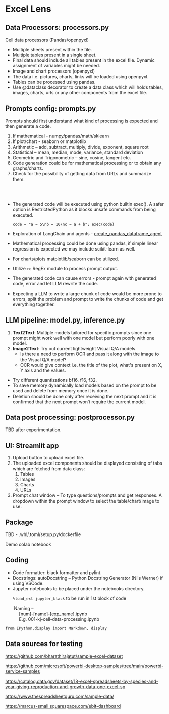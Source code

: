 # Excel Lens

## Data Processors: processors.py

Cell data processors (Pandas/openpyxl)

- Multiple sheets present within the file.
- Multiple tables present in a single sheet.
- Final data should include all tables present in the excel file. Dynamic assignment of variables might be needed.
- Image and chart processors (openpyxl)
- The data i.e.  pictures, charts, links will be loaded using openpyxl.
- Tables can be processed using pandas.
- Use @dataclass decorator to create a data class which will holds tables, images, charts, urls or any other components from the excel file.

## Prompts config: prompts.py

Prompts should first understand what kind of processing is expected and then generate a code. 
1. If mathematical - numpy/pandas/math/sklearn
2. If plot/chart - seaborn or matplotlib
3. Arithmetic – add, subtract, multiply, divide, exponent, square root
4. Statistical – mean, median, mode, variance, standard deviation
5. Geometric and Trigonometric – sine, cosine, tangent etc.
6. Code generation could be for mathematical processing or to obtain any graphs/charts.
7. Check for the possibility of getting data from URLs and summarize them.
<br>
</br>

- The generated code will be executed using python builtin exec(). A safer option is RestrictedPython as it blocks unsafe commands from being executed.
  
  `code = "a = 5\nb = 10\nc = a + b"; exec(code)`
- Exploration of LangChain and agents - [create_pandas_dataframe_agent](https://python.langchain.com/api_reference/experimental/agents/langchain_experimental.agents.agent_toolkits.pandas.base.create_pandas_dataframe_agent.html)
- Mathematical processing could be done using pandas, if simple linear regression is expected we may include scikit-learn as well.
- For charts/plots matplotlib/seaborn can be utilized.
- Utilize `re` RegEx module to process prompt output.
- The generated code can cause errors - prompt again with generated code, error and let LLM rewrite the code.
- Expecting a LLM to write a large chunk of code would be more prone to errors, split the problem and prompt to write the chunks of code and get everything together. 

## LLM pipeline: model.py, inference.py

1. **Text2Text**: Multiple models tailored for specific prompts since one prompt might work well with one model but perform poorly with one model.
2. **Image2Text**: Try out current lightweight Visual Q/A models.
   - Is there a need to perform OCR and pass it along with the image to the Visual Q/A model?
   - OCR would give context i.e. the title of the plot, what's present on X, Y axis and the values.
- Try different quantizations bf16, f16, f32.
- To save memory dynamically load models based on the prompt to be used and delete from memory once it is done.
- Deletion should be done only after receiving the next prompt and it is confirmed that the next prompt won’t require the current model.

## Data post processing: postprocessor.py
TBD after experimentation.

## UI: Streamlit app 
1. Upload button to upload excel file.
2. The uploaded excel components should be displayed consisting of tabs which are fetched from data class:
   1. Tables
   2. Images
   3. Charts
   4. URLs 
3. Prompt chat window – To type questions/prompts and get responses. A dropdown within the prompt window to select the table/chart/image to use. 


## Package
TBD - .whl/.toml/setup.py/dockerfile

Demo colab notebook

## Coding
- Code formatter: black formatter and pylint.
- Docstrings: autoDocstring – Python Docstring Generator (Nils Werner) if using VSCode.
- Jupyter notebooks to be placed under the notebooks directory.
     
&nbsp;&nbsp;&nbsp;&nbsp;&nbsp;&nbsp;`%load_ext jupyter_black` to be run in 1st block of code  

&nbsp;&nbsp;&nbsp;&nbsp;&nbsp;&nbsp;&nbsp;Naming –  
&nbsp;&nbsp;&nbsp;&nbsp;&nbsp;&nbsp;&nbsp;&nbsp;&nbsp;&nbsp;&nbsp;[num]-[name]-[exp_name].ipynb  
&nbsp;&nbsp;&nbsp;&nbsp;&nbsp;&nbsp;&nbsp;&nbsp;&nbsp;&nbsp;&nbsp;E.g. 001-kj-cell-data-processing.ipynb

    
 `from IPython.display import Markdown, display`

## Data sources for testing
https://github.com/bharathirajatut/sample-excel-dataset

https://github.com/microsoft/powerbi-desktop-samples/tree/main/powerbi-service-samples

https://catalog.data.gov/dataset/18-excel-spreadsheets-by-species-and-year-giving-reproduction-and-growth-data-one-excel-sp

https://www.thespreadsheetguru.com/sample-data/

https://marcus-small.squarespace.com/ebit-dashboard



